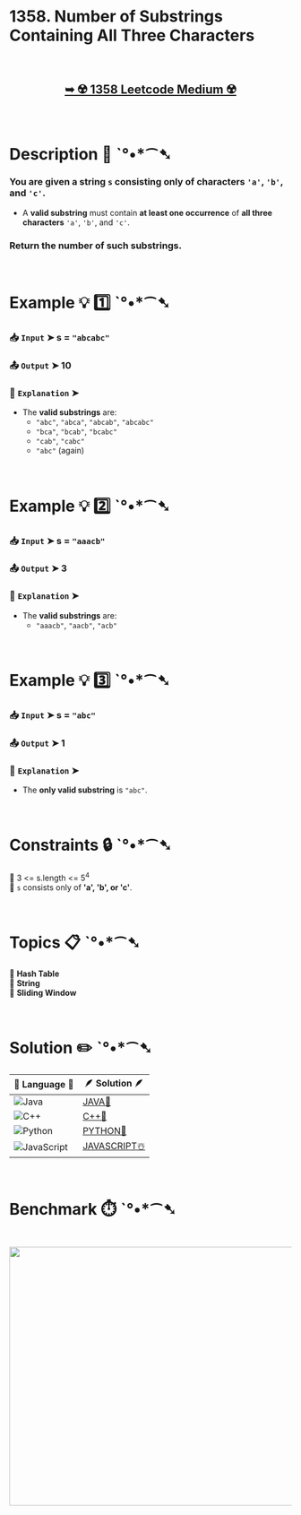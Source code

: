 # 1358. Number of Substrings Containing All Three Characters

</br>

<h2 align="center"> 

<a href="https://leetcode.com/problems/number-of-substrings-containing-all-three-characters/description/?envType=daily-question&envId=2025-03-11"><strong>➥ ☢️ 1358 Leetcode Medium ☢️ </strong></a>
</h2>


</br>

# Description 📜 ˋ°•*⁀➷

### You are given a **string** `s` consisting **only** of characters `'a'`, `'b'`, and `'c'`.  

- A **valid substring** must contain **at least one occurrence** of **all three characters** `'a'`, `'b'`, and `'c'`.  

### **Return** the number of such substrings.

</br>

# Example 💡 1️⃣ ˋ°•*⁀➷

  ### 📥 `Input` ➤ s = `"abcabc"`

  ### 📤 `Output` ➤ 10

  ### 🔦 `Explanation` ➤ 

- The **valid substrings** are:
  - `"abc"`, `"abca"`, `"abcab"`, `"abcabc"`
  - `"bca"`, `"bcab"`, `"bcabc"`
  - `"cab"`, `"cabc"`
  - `"abc"` (again)

</br>

# Example 💡 2️⃣ ˋ°•*⁀➷

  ### 📥 `Input` ➤ s = `"aaacb"`

  ### 📤 `Output` ➤ 3

  ### 🔦 `Explanation` ➤ 

- The **valid substrings** are:
  - `"aaacb"`, `"aacb"`, `"acb"`

</br>

# Example 💡 3️⃣ ˋ°•*⁀➷

  ### 📥 `Input` ➤ s = `"abc"`

  ### 📤 `Output` ➤ 1

  ### 🔦 `Explanation` ➤ 

- The **only valid substring** is `"abc"`.

</br>

# Constraints 🔒 ˋ°•*⁀➷

🔹 3 <= s.length <= 5<sup>4</sup> </br>
🔹 `s` consists only of **'a', 'b', or 'c'**. </br>

</br>

# Topics 📋 ˋ°•*⁀➷

🔸 **Hash Table**  </br>
🔸 **String**  </br>
🔸 **Sliding Window**  </br>

</br>

# Solution ✏️ ˋ°•*⁀➷

| 📒 Language 📒  | 🪶 Solution 🪶 |
| ------------- | ------------- |
|  ![Java](https://img.shields.io/badge/java-%23ED8B00.svg?style=for-the-badge&logo=openjdk&logoColor=white)  | [JAVA🍁](https://github.com/Prakhar-002/LEETCODE/blob/main/%F0%9F%8D%84%20Daily%20Challenge%202025%20%F0%9F%8D%B3/%F0%9F%94%AC%20Examine%20Thoroughly%20%F0%9F%A7%AC/03%20Mar%20%F0%9F%8C%BC/11%20-%2003%20-%202025%20---%201358.%20Number%20of%20Substrings%20Containing%20All%20Three%20Characters%20%E2%98%83%EF%B8%8F%20%F0%9F%8D%81%20%F0%9F%8D%B0%20%F0%9F%8E%B2/%F0%9F%8D%81JAVA%20-%201358.%20Number%20of%20Substrings%20Containing%20All%20Thre.java) |
|  ![C++](https://img.shields.io/badge/c++-%2300599C.svg?style=for-the-badge&logo=c%2B%2B&logoColor=white)  | [C++🎲](https://github.com/Prakhar-002/LEETCODE/blob/main/%F0%9F%8D%84%20Daily%20Challenge%202025%20%F0%9F%8D%B3/%F0%9F%94%AC%20Examine%20Thoroughly%20%F0%9F%A7%AC/03%20Mar%20%F0%9F%8C%BC/11%20-%2003%20-%202025%20---%201358.%20Number%20of%20Substrings%20Containing%20All%20Three%20Characters%20%E2%98%83%EF%B8%8F%20%F0%9F%8D%81%20%F0%9F%8D%B0%20%F0%9F%8E%B2/%F0%9F%8E%B2CPP%20-%201358.%20Number%20of%20Substrings%20Containing%20All%20Three%20.cpp)  |
|  ![Python](https://img.shields.io/badge/python-3670A0?style=for-the-badge&logo=python&logoColor=ffdd54)    | [PYTHON🍰](https://github.com/Prakhar-002/LEETCODE/blob/main/%F0%9F%8D%84%20Daily%20Challenge%202025%20%F0%9F%8D%B3/%F0%9F%94%AC%20Examine%20Thoroughly%20%F0%9F%A7%AC/03%20Mar%20%F0%9F%8C%BC/11%20-%2003%20-%202025%20---%201358.%20Number%20of%20Substrings%20Containing%20All%20Three%20Characters%20%E2%98%83%EF%B8%8F%20%F0%9F%8D%81%20%F0%9F%8D%B0%20%F0%9F%8E%B2/%F0%9F%8D%B0PYTHON%20-%201358.%20Number%20of%20Substrings%20Containing%20All%20Thre.py) |
| ![JavaScript](https://img.shields.io/badge/javascript-%23323330.svg?style=for-the-badge&logo=javascript&logoColor=%23F7DF1E)   | [JAVASCRIPT☃️](https://github.com/Prakhar-002/LEETCODE/blob/main/%F0%9F%8D%84%20Daily%20Challenge%202025%20%F0%9F%8D%B3/%F0%9F%94%AC%20Examine%20Thoroughly%20%F0%9F%A7%AC/03%20Mar%20%F0%9F%8C%BC/11%20-%2003%20-%202025%20---%201358.%20Number%20of%20Substrings%20Containing%20All%20Three%20Characters%20%E2%98%83%EF%B8%8F%20%F0%9F%8D%81%20%F0%9F%8D%B0%20%F0%9F%8E%B2/%E2%98%83%EF%B8%8FJAVASCRIPT%20-%201358.%20Number%20of%20Substrings%20Containing%20All%20.js) |

</br>

# Benchmark ⏱️ ˋ°•*⁀➷

<h1  align="center" >

<img src ="https://github.com/user-attachments/assets/4b613aa0-b0f7-4ddb-ad45-5525436f7574" width = "700px" height="462px" />

</h1>
